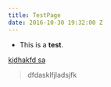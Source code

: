 ```yaml
---
title: TestPage
date: 2016-10-30 19:32:00 Z
---
```


* This is a **test**.

[kjdhakfd sa](http://google.com)

> dfdasklfjladsjfk
